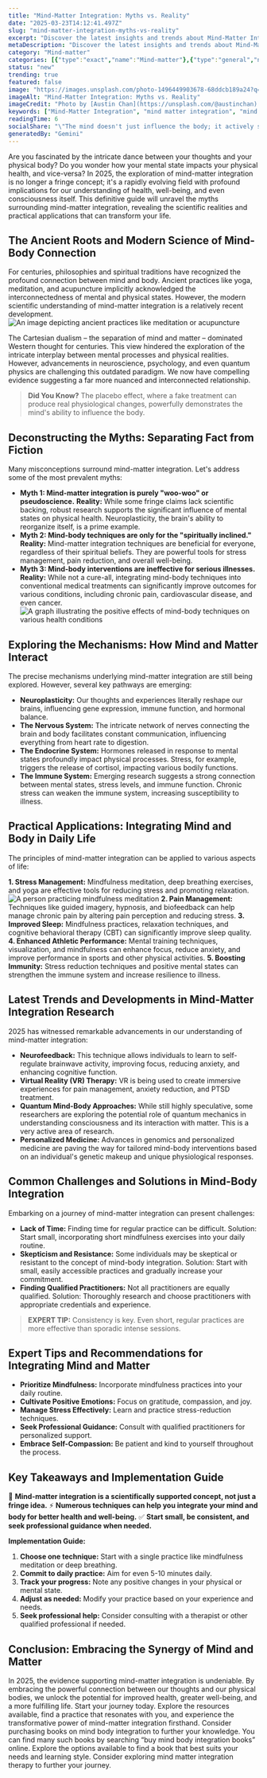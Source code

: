 ```yaml
---
title: "Mind-Matter Integration: Myths vs. Reality"
date: "2025-03-23T14:12:41.497Z"
slug: "mind-matter-integration-myths-vs-reality"
excerpt: "Discover the latest insights and trends about Mind-Matter Integration. This comprehensive guide covers everything you need to know about Mind-Matter Integration in 2025."
metaDescription: "Discover the latest insights and trends about Mind-Matter Integration. This comprehensive guide covers everything you need to know about Mind-Matter Integr..."
category: "Mind-matter"
categories: [{"type":"exact","name":"Mind-matter"},{"type":"general","name":"Neuroscience"},{"type":"medium","name":"Cognitive Science"},{"type":"specific","name":"Brain-Computer Interfaces"},{"type":"niche","name":"Neural Decoding"}]
status: "new"
trending: true
featured: false
image: "https://images.unsplash.com/photo-1496449903678-68ddcb189a24?q=85&w=1200&fit=max&fm=webp&auto=compress"
imageAlt: "Mind-Matter Integration: Myths vs. Reality"
imageCredit: "Photo by [Austin Chan](https://unsplash.com/@austinchan) on Unsplash"
keywords: ["Mind-Matter Integration", "mind matter integration", "mind body connection", "consciousness and matter", "mind matter interaction", "integrate mind and body", "mind matter dualism", "quantum mind body", "buy mind body integration books", "mind matter integration therapy"]
readingTime: 6
socialShare: "\"The mind doesn't just influence the body; it actively shapes it.  Understanding mind-matter integration unlocks the key to profound personal transformation.\""
generatedBy: "Gemini"
---
```




Are you fascinated by the intricate dance between your thoughts and your physical body?  Do you wonder how your mental state impacts your physical health, and vice-versa?  In 2025, the exploration of mind-matter integration is no longer a fringe concept; it's a rapidly evolving field with profound implications for our understanding of health, well-being, and even consciousness itself. This definitive guide will unravel the myths surrounding mind-matter integration, revealing the scientific realities and practical applications that can transform your life.

## The Ancient Roots and Modern Science of Mind-Body Connection

For centuries, philosophies and spiritual traditions have recognized the profound connection between mind and body.  Ancient practices like yoga, meditation, and acupuncture implicitly acknowledged the interconnectedness of mental and physical states.  However, the modern scientific understanding of mind-matter integration is a relatively recent development.  ![An image depicting ancient practices like meditation or acupuncture](https://images.unsplash.com/photo-1451187580459-43490279c0fa?q=85&w=1200&fit=max&fm=webp&auto=compress)

The Cartesian dualism – the separation of mind and matter – dominated Western thought for centuries. This view hindered the exploration of the intricate interplay between mental processes and physical realities.  However, advancements in neuroscience, psychology, and even quantum physics are challenging this outdated paradigm. We now have compelling evidence suggesting a far more nuanced and interconnected relationship.

> **Did You Know?**  The placebo effect, where a fake treatment can produce real physiological changes, powerfully demonstrates the mind's ability to influence the body.

## Deconstructing the Myths: Separating Fact from Fiction

Many misconceptions surround mind-matter integration.  Let's address some of the most prevalent myths:

* **Myth 1:  Mind-matter integration is purely "woo-woo" or pseudoscience.**  **Reality:** While some fringe claims lack scientific backing, robust research supports the significant influence of mental states on physical health.  Neuroplasticity, the brain's ability to reorganize itself, is a prime example.
* **Myth 2:  Mind-body techniques are only for the "spiritually inclined."**  **Reality:**  Mind-matter integration techniques are beneficial for everyone, regardless of their spiritual beliefs.  They are powerful tools for stress management, pain reduction, and overall well-being.
* **Myth 3:  Mind-body interventions are ineffective for serious illnesses.**  **Reality:** While not a cure-all, integrating mind-body techniques into conventional medical treatments can significantly improve outcomes for various conditions, including chronic pain, cardiovascular disease, and even cancer. ![A graph illustrating the positive effects of mind-body techniques on various health conditions](https://images.unsplash.com/photo-1484417894907-623942c8ee29?q=85&w=1200&fit=max&fm=webp&auto=compress)

##  Exploring the Mechanisms: How Mind and Matter Interact

The precise mechanisms underlying mind-matter integration are still being explored. However, several key pathways are emerging:

* **Neuroplasticity:**  Our thoughts and experiences literally reshape our brains, influencing gene expression, immune function, and hormonal balance.
* **The Nervous System:** The intricate network of nerves connecting the brain and body facilitates constant communication, influencing everything from heart rate to digestion.
* **The Endocrine System:** Hormones released in response to mental states profoundly impact physical processes.  Stress, for example, triggers the release of cortisol, impacting various bodily functions.
* **The Immune System:**  Emerging research suggests a strong connection between mental states, stress levels, and immune function.  Chronic stress can weaken the immune system, increasing susceptibility to illness.

##  Practical Applications: Integrating Mind and Body in Daily Life

The principles of mind-matter integration can be applied to various aspects of life:

**1. Stress Management:** Mindfulness meditation, deep breathing exercises, and yoga are effective tools for reducing stress and promoting relaxation.  ![A person practicing mindfulness meditation](https://images.unsplash.com/photo-1517976487492-5750f3195933?q=85&w=1200&fit=max&fm=webp&auto=compress)
**2. Pain Management:**  Techniques like guided imagery, hypnosis, and biofeedback can help manage chronic pain by altering pain perception and reducing stress.
**3. Improved Sleep:**  Mindfulness practices, relaxation techniques, and cognitive behavioral therapy (CBT) can significantly improve sleep quality.
**4. Enhanced Athletic Performance:**  Mental training techniques, visualization, and mindfulness can enhance focus, reduce anxiety, and improve performance in sports and other physical activities.
**5. Boosting Immunity:**  Stress reduction techniques and positive mental states can strengthen the immune system and increase resilience to illness.

##  Latest Trends and Developments in Mind-Matter Integration Research

2025 has witnessed remarkable advancements in our understanding of mind-matter integration:

* **Neurofeedback:**  This technique allows individuals to learn to self-regulate brainwave activity, improving focus, reducing anxiety, and enhancing cognitive function.
* **Virtual Reality (VR) Therapy:** VR is being used to create immersive experiences for pain management, anxiety reduction, and PTSD treatment.
* **Quantum Mind-Body Approaches:**  While still highly speculative, some researchers are exploring the potential role of quantum mechanics in understanding consciousness and its interaction with matter.  This is a very active area of research.
* **Personalized Medicine:**  Advances in genomics and personalized medicine are paving the way for tailored mind-body interventions based on an individual's genetic makeup and unique physiological responses.

## Common Challenges and Solutions in Mind-Body Integration

Embarking on a journey of mind-matter integration can present challenges:

* **Lack of Time:**  Finding time for regular practice can be difficult.  Solution: Start small, incorporating short mindfulness exercises into your daily routine.
* **Skepticism and Resistance:**  Some individuals may be skeptical or resistant to the concept of mind-body integration.  Solution:  Start with small, easily accessible practices and gradually increase your commitment.
* **Finding Qualified Practitioners:**  Not all practitioners are equally qualified.  Solution:  Thoroughly research and choose practitioners with appropriate credentials and experience.  

> **EXPERT TIP:**  Consistency is key.  Even short, regular practices are more effective than sporadic intense sessions.

##  Expert Tips and Recommendations for Integrating Mind and Matter

* **Prioritize Mindfulness:**  Incorporate mindfulness practices into your daily routine.
* **Cultivate Positive Emotions:**  Focus on gratitude, compassion, and joy.
* **Manage Stress Effectively:**  Learn and practice stress-reduction techniques.
* **Seek Professional Guidance:**  Consult with qualified practitioners for personalized support.
* **Embrace Self-Compassion:**  Be patient and kind to yourself throughout the process.

## Key Takeaways and Implementation Guide

🔑 **Mind-matter integration is a scientifically supported concept, not just a fringe idea.**
⚡ **Numerous techniques can help you integrate your mind and body for better health and well-being.**
✅ **Start small, be consistent, and seek professional guidance when needed.**

**Implementation Guide:**

1. **Choose one technique:** Start with a single practice like mindfulness meditation or deep breathing.
2. **Commit to daily practice:** Aim for even 5-10 minutes daily.
3. **Track your progress:** Note any positive changes in your physical or mental state.
4. **Adjust as needed:** Modify your practice based on your experience and needs.
5. **Seek professional help:** Consider consulting with a therapist or other qualified professional if needed.

##  Conclusion: Embracing the Synergy of Mind and Matter

In 2025, the evidence supporting mind-matter integration is undeniable.  By embracing the powerful connection between our thoughts and our physical bodies, we unlock the potential for improved health, greater well-being, and a more fulfilling life.  Start your journey today.  Explore the resources available, find a practice that resonates with you, and experience the transformative power of mind-matter integration firsthand.  Consider purchasing books on mind body integration to further your knowledge.  You can find many such books by searching “buy mind body integration books” online.  Explore the options available to find a book that best suits your needs and learning style.  Consider exploring mind matter integration therapy to further your journey.

